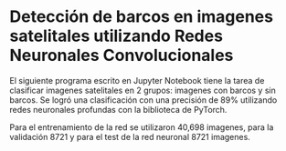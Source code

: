 # Detección de barcos en imagenes satelitales utilizando Redes Neuronales Convolucionales

El siguiente programa escrito en Jupyter Notebook tiene la tarea de clasificar imagenes satelitales en 2 grupos: imagenes con barcos y sin barcos. Se logró una clasificación con una precisión de 89% utilizando redes neuronales profundas con la biblioteca de PyTorch. 

Para el entrenamiento de la red se utilizaron 40,698 imagenes, para la validación 8721 y para el test de la red neuronal 8721 imagenes. 
